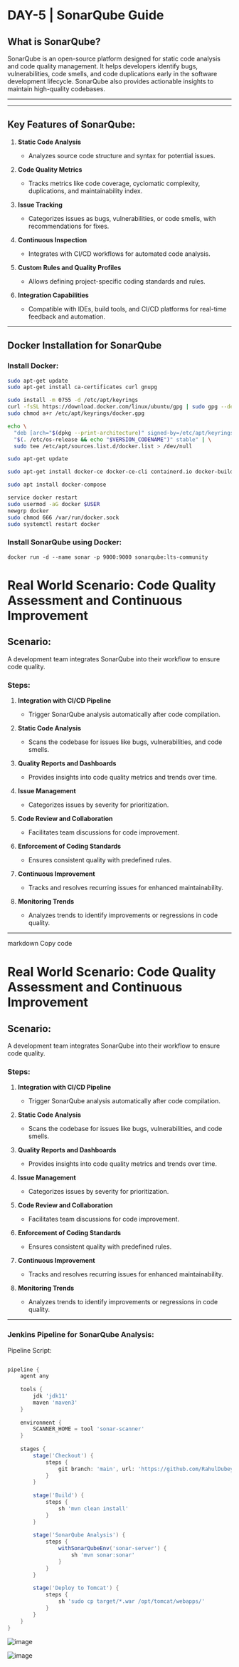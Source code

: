 # DAY-5 | SonarQube Guide

## What is SonarQube?

SonarQube is an open-source platform designed for static code analysis and code quality management. It helps developers identify bugs, vulnerabilities, code smells, and code duplications early in the software development lifecycle. SonarQube also provides actionable insights to maintain high-quality codebases.

---
---
## Key Features of SonarQube:

1. **Static Code Analysis**  
   - Analyzes source code structure and syntax for potential issues.
   
2. **Code Quality Metrics**  
   - Tracks metrics like code coverage, cyclomatic complexity, duplications, and maintainability index.

3. **Issue Tracking**  
   - Categorizes issues as bugs, vulnerabilities, or code smells, with recommendations for fixes.

4. **Continuous Inspection**  
   - Integrates with CI/CD workflows for automated code analysis.

5. **Custom Rules and Quality Profiles**  
   - Allows defining project-specific coding standards and rules.

6. **Integration Capabilities**  
   - Compatible with IDEs, build tools, and CI/CD platforms for real-time feedback and automation.

---

## Docker Installation for SonarQube

### Install Docker:
```bash
sudo apt-get update
sudo apt-get install ca-certificates curl gnupg

sudo install -m 0755 -d /etc/apt/keyrings
curl -fsSL https://download.docker.com/linux/ubuntu/gpg | sudo gpg --dearmor -o /etc/apt/keyrings/docker.gpg
sudo chmod a+r /etc/apt/keyrings/docker.gpg

echo \
  "deb [arch="$(dpkg --print-architecture)" signed-by=/etc/apt/keyrings/docker.gpg] https://download.docker.com/linux/ubuntu \
  "$(. /etc/os-release && echo "$VERSION_CODENAME")" stable" | \
  sudo tee /etc/apt/sources.list.d/docker.list > /dev/null

sudo apt-get update

sudo apt-get install docker-ce docker-ce-cli containerd.io docker-buildx-plugin docker-compose-plugin

sudo apt install docker-compose

service docker restart
sudo usermod -aG docker $USER
newgrp docker
sudo chmod 666 /var/run/docker.sock
sudo systemctl restart docker
```

### Install SonarQube using Docker:
```
docker run -d --name sonar -p 9000:9000 sonarqube:lts-community
```
# Real World Scenario: Code Quality Assessment and Continuous Improvement

## Scenario:
A development team integrates SonarQube into their workflow to ensure code quality.

### Steps:

1. **Integration with CI/CD Pipeline**  
   - Trigger SonarQube analysis automatically after code compilation.

2. **Static Code Analysis**  
   - Scans the codebase for issues like bugs, vulnerabilities, and code smells.

3. **Quality Reports and Dashboards**  
   - Provides insights into code quality metrics and trends over time.

4. **Issue Management**  
   - Categorizes issues by severity for prioritization.

5. **Code Review and Collaboration**  
   - Facilitates team discussions for code improvement.

6. **Enforcement of Coding Standards**  
   - Ensures consistent quality with predefined rules.

7. **Continuous Improvement**  
   - Tracks and resolves recurring issues for enhanced maintainability.

8. **Monitoring Trends**  
   - Analyzes trends to identify improvements or regressions in code quality.

---


markdown
Copy code
# Real World Scenario: Code Quality Assessment and Continuous Improvement

## Scenario:
A development team integrates SonarQube into their workflow to ensure code quality.

### Steps:

1. **Integration with CI/CD Pipeline**  
   - Trigger SonarQube analysis automatically after code compilation.

2. **Static Code Analysis**  
   - Scans the codebase for issues like bugs, vulnerabilities, and code smells.

3. **Quality Reports and Dashboards**  
   - Provides insights into code quality metrics and trends over time.

4. **Issue Management**  
   - Categorizes issues by severity for prioritization.

5. **Code Review and Collaboration**  
   - Facilitates team discussions for code improvement.

6. **Enforcement of Coding Standards**  
   - Ensures consistent quality with predefined rules.

7. **Continuous Improvement**  
   - Tracks and resolves recurring issues for enhanced maintainability.

8. **Monitoring Trends**  
   - Analyzes trends to identify improvements or regressions in code quality.

---


### Jenkins Pipeline for SonarQube Analysis:
Pipeline Script:
```groovy

pipeline {
    agent any
    
    tools {
        jdk 'jdk11'
        maven 'maven3'
    }
    
    environment {
        SCANNER_HOME = tool 'sonar-scanner'
    }
    
    stages {
        stage('Checkout') {
            steps {
                git branch: 'main', url: 'https://github.com/RahulDubey-Devops/Petclinic-demo.git'
            }
        }
        
        stage('Build') {
            steps {
                sh 'mvn clean install'
            }
        }
        
        stage('SonarQube Analysis') {
            steps {
                withSonarQubeEnv('sonar-server') {
                    sh 'mvn sonar:sonar'
                }
            }
        }
        
        stage('Deploy to Tomcat') {
            steps {
                sh 'sudo cp target/*.war /opt/tomcat/webapps/'
            }
        }
    }
}
```
![image](https://github.com/user-attachments/assets/c0bdb515-a35d-475d-a750-14bad48bdcdd)

![image](https://github.com/user-attachments/assets/607b843e-93a3-4ecd-86c5-d709834bcb13)


